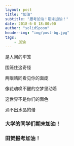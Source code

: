 ```yaml
---
layout: post
title: "加油"
subtitle: "报考加油！期末加油！"
date: 2018-6-8 18:00:00
author: "solidSpoon"
header-img: "img/post-bg.jpg"
tags: 
    - 加油
---
```


是人间的牢笼

围笼住这奇怪

两眼睛同看见你的面庞

像花魂唤不醒的空梦里动着

这世界不是你们的面色

涌不出水晶的谐

### 大学的同学们期末加油！

### 田贺报考加油！